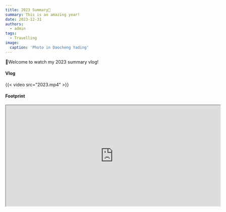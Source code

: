 ```yaml
---
title: 2023 Summary👋
summary: This is an amazing year! 
date: 2023-12-31
authors:
  - admin
tags:
  - Travelling
image:
  caption: 'Photo in Daocheng Yading'
---
```


🍻Welcome to watch my 2023 summary vlog! <br />

#### Vlog
 {{< video src="2023.mp4" >}}

#### Footprint

<iframe src="https://www.google.com/maps/d/u/0/embed?mid=12l1sRBeYYEo8np0AnvRF7X2CwRiJIRg&ehbc=2E312F" width="680" height="320"></iframe>

